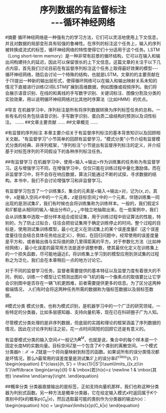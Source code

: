 <h1 align="center">序列数据的有监督标注<br>---循环神经网络</h1>
#摘要
循环神经网络是一种强有力的学习方法，它们可以灵活地使用上下文信息，并且对数据的局部变形具有较强的鲁棒性。在序列的标注这个任务上，输入的序列被转换成流式的标签，循环神经网络的特性使得它们十分适用于这个任务。LSTM（Long short-term memory）是一种非常有前景的循环结构，它可以在输入和输出间构建持久的延迟，因此可以保留很长的上下文信息。这篇文章的关注于以下几点内容，首先我们讨论目前在有监督序列标注这个任务上取得最好效果的模型---循环神经网络，随后会讨论一个特殊的结构，也就是LSTM。文章的的主要贡献在于(1)提出一种新的输出层形式，使得循环网络可以在输入和输出映射关系未知的情况下直接进行训练(2)将LSTM扩展到高维数据，例如图像或视频序列。我们将会展示语音识别、在线的和离线的手写数字识别、关键词标注、图像分割及分类的实验效果，用以说明循环神经网络对比其他时序算法（比如HMM）的优点。

#导言
在机器学习中，序列标注是所有将序列数据转换为序列标签任务的总称。一些有名的任务包括语音识别、手写数字识别、蛋白质二级结构的预测以及词性标注。
.......
##文章主要贡献
......
##文章概览
......

#有监督的序列标注
本章主要介绍关于有监督序列标注的基本背景知识以及回顾相关文献。"有监督学习"小节简单的回顾有监督学习，"模式分类"小节介绍有监督模式分类的经典、非序列框架，"序列标注"小节提出有监督序列标注的定义，并介绍基于对标签序列的不同假设下的各种序列标注任务。

##有监督学习
在机器学习中，使用<输入$\rightarrow$输出>作为训练集的任务称为有监督学习。这与增强学习不同，在增强学习中，仅仅只能在训练过程中量化激励值。而在非监督学习中，将不会存在响应数据，算法只能通过不断的试探，寻求数据的结构。本书中，我们不会讨论增强学习和非监督学习。

有监督学习包含了一个训练集$S$，集合的元素是<输入$\rightarrow$输出>对，记为$(x, z)$，其中，$x$是输入空间$\mathcal{X}$中的一个元素，$z$是目标空间$\mathcal{Z}$中的一个元素，伴随训练集一同出现的是测试集$S'$，我们有时候也会将训练集称为训练样本。一般的，我们假定$S$和$S'$都是从相同的输入-输出分布$D_{\mathcal{X}\times \mathcal{Z}}$中独立地抽取出来。在一些案例中，我们会从训练集中选取一部分样本组合成验证集，用于训练过程中验证算法的性能，特别的，为了防止过拟合，往往会把验证集用于确定训练停止的时间。整个过程的目标是，使用测试集训练模型，最小化定义在测试集上的某个误差度量$E$（这个误差度量往往会结合具体任务给出定义），例如，在回归问题中，经常使用的误差度量是平方和，或者输出值与实际值的欧几里得距离的平方。对于参数化方法（比如神经网络），最小化误差的最常用方法是逐步调整参数，使其最优化定义在训练集上的一个损失函数，尽可能地逼近$E$。将训练集上学习到的模型应用到测试集的过程称之为泛化，我们会在本章稍后一点的地方讨论它。

对于不同的监督学习任务，监督者需要提供的基本特征以及监督力度有着很大的不同，例如，训练一个模型让它预测出图片中飞机的每一个像素点的取值要比让它学会识别图中是否存在一辆飞机更困难，前者需要提供更多的信息。为了区分这两种极端情况，	人们有时会将这两种任务所需的数据称为强标签数据以及弱标签数据。

#模式分类
模式分类，也称为模式识别，是机器学习中的一个广泛的研究领域，一些特定的分类器，比如多层感知器、支持向量机等，现在已在科研圈子广为人知。

尽管模式分类处理的是非序列数据，但底层的实践和理论的框架涵盖了序列数据的情况，因此在讨论序列标注之前，花一点时间简短的回顾它还是有意义的。

有监督模式分类的输入空间$\mathcal{X}$一般记为$\mathbf{R}^M$，也就是说，集合中的每个样本是一个固定长度$M$的实数向量。目标空间$Z$是一个包含了$K$个类别的离散空间。一个模式分类器$h:\mathcal{X}\rightarrow Z$就是一个将向量映射到标签的函数。如果说所有的误分类情况都是坏情况，那么$h$最常用的误差度量是测试集$S'$上的误分率$E^{class}(h, S')$
\begin{equation}
E^{class}(h, S') = \frac{1}{|S'|}\sum\limits_{(x,z)\in S'}\left\lbrace
\begin{array}{ll}
0 & \mbox{若}h(x)=z \newline
1 & \mbox{其他} \newline
\end{array}\right.
\end{equation}

##概率分类
分类器直接输出的是标签，正如支持向量机那样，我们也称这种分类器为判别式函数。另一种方法是概率分类器，它在给定输入模式$x$时返回属于$K$个类别中的$k$的概率$p(C_k|x)$，然后选取最可能的类别作为分类器的输出$h(x)$：
\begin{equation}
h(x) = \arg\max\limits{x}p(C_k|x)
\end{equation}